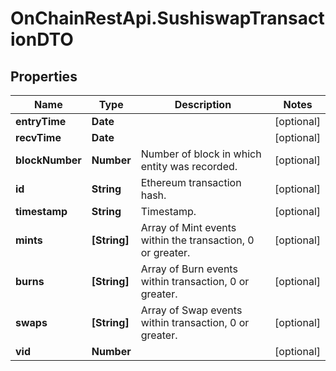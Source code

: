 # OnChainRestApi.SushiswapTransactionDTO

## Properties

Name | Type | Description | Notes
------------ | ------------- | ------------- | -------------
**entryTime** | **Date** |  | [optional] 
**recvTime** | **Date** |  | [optional] 
**blockNumber** | **Number** | Number of block in which entity was recorded. | [optional] 
**id** | **String** | Ethereum transaction hash. | [optional] 
**timestamp** | **String** | Timestamp. | [optional] 
**mints** | **[String]** | Array of Mint events within the transaction, 0 or greater. | [optional] 
**burns** | **[String]** | Array of Burn events within transaction, 0 or greater. | [optional] 
**swaps** | **[String]** | Array of Swap events within transaction, 0 or greater. | [optional] 
**vid** | **Number** |  | [optional] 


